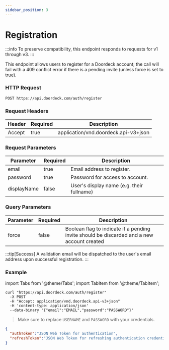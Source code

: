 ```yaml
---
sidebar_position: 3
---
```


# Registration

:::info
To preserve compatibility, this endpoint responds to requests for v1 through v3.
:::

This endpoint allows users to register for a Doordeck account; the call will fail with a 409 conflict error if there is 
a pending invite (unless force is set to true).

### HTTP Request

`POST https://api.doordeck.com/auth/register`

### Request Headers

| Header | Required | Description                          |
|--------|----------|--------------------------------------|
| Accept | true     | application/vnd.doordeck.api-v3+json |

### Request Parameters

| Parameter   | Required | Description                               |
|-------------|----------|-------------------------------------------|
| email       | true     | Email address to register.                |
| password    | true     | Password for access to account.           |
| displayName | false    | User's display name (e.g. their fullname) |

### Query Parameters

| Parameter | Required | Description                                                                                |
|-----------|----------|--------------------------------------------------------------------------------------------|
| force     | false    | Boolean flag to indicate if a pending invite should be discarded and a new account created |

:::tip[Success]
A validation email will be dispatched to the user's email address upon successful registration.
:::

### Example

import Tabs from '@theme/Tabs';
import TabItem from '@theme/TabItem';

<Tabs>
<TabItem value="shell" label="Request">

```shell title="CURL"
curl "https://api.doordeck.com/auth/register"
  -X POST
  -H "Accept: application/vnd.doordeck.api-v3+json"
  -H 'content-type: application/json'
  --data-binary '{"email":"EMAIL","password":"PASSWORD"}'
```

> Make sure to replace `USERNAME` and `PASSWORD` with your credentials.

</TabItem>
<TabItem value="json" label="Response">

```json title="JSON"
{
  "authToken":"JSON Web Token for authentication",
  "refreshToken":"JSON Web Token for refreshing authentication credentials"
}
```

</TabItem>
</Tabs>
